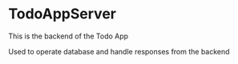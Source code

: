 # TodoAppServer

This is the backend of the Todo App

Used to operate database and handle responses from the backend
